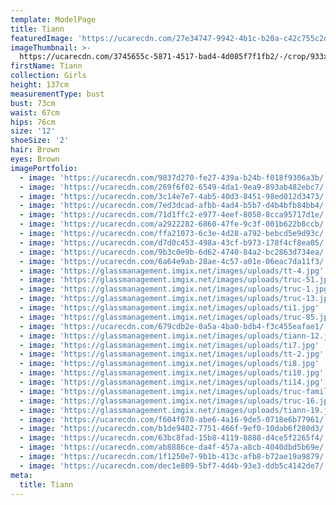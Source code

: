 ```yaml
---
template: ModelPage
title: Tiann
featuredImage: 'https://ucarecdn.com/27e34747-9942-4b1c-b20a-c42c755c2d48/'
imageThumbnail: >-
  https://ucarecdn.com/3745655c-5871-4517-bad4-4d085f7f1fb2/-/crop/933x1118/240,413/-/preview/
firstName: Tiann
collection: Girls
height: 137cm
measurementType: bust
bust: 73cm
waist: 67cm
hips: 76cm
size: '12'
shoeSize: '2'
hair: Brown
eyes: Brown
imagePortfolio:
  - image: 'https://ucarecdn.com/9837d270-fe27-439a-b24b-f018f9306a3b/'
  - image: 'https://ucarecdn.com/269f6f02-6549-4da1-9ea9-893ab482ebc7/'
  - image: 'https://ucarecdn.com/3c14e7e7-4ab5-40d3-8451-98ed012d3473/'
  - image: 'https://ucarecdn.com/7ed3dcad-afbb-4ad4-b5b7-d4b4bfb84bb4/'
  - image: 'https://ucarecdn.com/71d1ffc2-e977-4eef-8058-8cca95717d1e/'
  - image: 'https://ucarecdn.com/a2922282-6860-47fe-9c3f-001b622b8ccb/'
  - image: 'https://ucarecdn.com/ffa21073-6c3e-4d28-a792-bebcd5e9d93c/'
  - image: 'https://ucarecdn.com/d7d0c453-498a-43cf-b973-178f4cf8ea05/'
  - image: 'https://ucarecdn.com/9b3c0e9b-6d62-4740-84a2-bc2863d734ea/'
  - image: 'https://ucarecdn.com/6a64e9ab-28ae-4c57-a01e-06eac7da11f3/'
  - image: 'https://glassmanagement.imgix.net/images/uploads/tt-4.jpg'
  - image: 'https://glassmanagement.imgix.net/images/uploads/truc-51.jpg'
  - image: 'https://glassmanagement.imgix.net/images/uploads/truc-1.jpg'
  - image: 'https://glassmanagement.imgix.net/images/uploads/truc-13.jpg'
  - image: 'https://glassmanagement.imgix.net/images/uploads/ti1.jpg'
  - image: 'https://glassmanagement.imgix.net/images/uploads/truc-85.jpg'
  - image: 'https://ucarecdn.com/679cdb2e-0a5a-4ba0-bdb4-f3c455eafae1/'
  - image: 'https://glassmanagement.imgix.net/images/uploads/tiann-12.jpeg'
  - image: 'https://glassmanagement.imgix.net/images/uploads/ti7.jpg'
  - image: 'https://glassmanagement.imgix.net/images/uploads/tt-2.jpg'
  - image: 'https://glassmanagement.imgix.net/images/uploads/ti8.jpg'
  - image: 'https://glassmanagement.imgix.net/images/uploads/ti10.jpg'
  - image: 'https://glassmanagement.imgix.net/images/uploads/ti14.jpg'
  - image: 'https://glassmanagement.imgix.net/images/uploads/truc-family-3.jpg'
  - image: 'https://glassmanagement.imgix.net/images/uploads/truc-16.jpg'
  - image: 'https://glassmanagement.imgix.net/images/uploads/tiann-19.jpeg'
  - image: 'https://ucarecdn.com/f604f070-abe6-4a16-9de5-0718e6b77961/'
  - image: 'https://ucarecdn.com/b1de9402-7751-466f-9ef0-10dab6f280d3/'
  - image: 'https://ucarecdn.com/63bc8fad-15b8-4119-8888-d4ce5f2265f4/'
  - image: 'https://ucarecdn.com/ab8886ce-da4f-457a-a8cb-4040dbd5b69e/'
  - image: 'https://ucarecdn.com/1f1250e7-9b1b-413c-afb8-b72ae19a9879/'
  - image: 'https://ucarecdn.com/dec1e809-5bf7-4d4b-93e3-ddb5c4142de7/'
meta:
  title: Tiann
---
```


